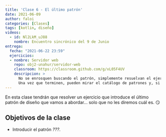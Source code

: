 ```yaml
---
title: 'Clase 6 - El último patrón'
date: 2021-06-09
author: faloi
categories: [Clases]
tags: [kotlin, diseño]
videos:
  - id: Nl2LkM_uJ88
    nombre: Encuentro sincrónico del 9 de Junio
entrega:
  fecha: "2021-06-22 23:59"
  ejercicios:
  - nombre: Servidor web
    repo: obj2-unahur/servidor-web
    classroom: https://classroom.github.com/g/xL05F4UV
    descripcion: >
      No se enrosquen buscando el patrón, simplemente resuelvan el ejercicio como mejor les parezca.
      Una vez que terminen, pueden mirar el catálogo de patrones y, si se dan cuenta cuál usaron, lo comentan en el pull request.
---
```


En esta clase tendrán que resolver un ejercicio que introduce el último patrón de diseño que vamos a abordar... solo que no les diremos cuál es. :smirk:

## Objetivos de la clase

* Introducir el patrón _???_.
